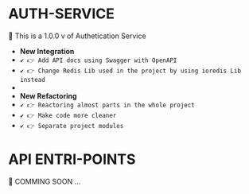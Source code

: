 # AUTH-SERVICE
📗  This is a 1.0.0 v of Authetication Service

- **New Integration**
- ```✔ 👉 Add API docs using Swagger with OpenAPI```
- ```✔ 👉 Change Redis Lib used in the project by using ioredis Lib instead```
- 
- **New Refactoring**
- ```✔ 👉 Reactoring almost parts in the whole project```
- ```✔ 👉 Make code more cleaner```
- ```✔ 👉 Separate project modules```
  
# API ENTRI-POINTS


  📢  COMMING SOON ...
